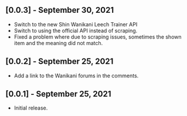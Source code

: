 
## [0.0.3] - September 30, 2021

* Switch to the new Shin Wanikani Leech Trainer API
* Switch to using the official API instead of scraping. 
* Fixed a problem where due to scraping issues, sometimes the shown item and the meaning did not match. 

## [0.0.2] - September 25, 2021

* Add a link to the Wanikani forums in the comments.

## [0.0.1] - September 25, 2021

* Initial release.
